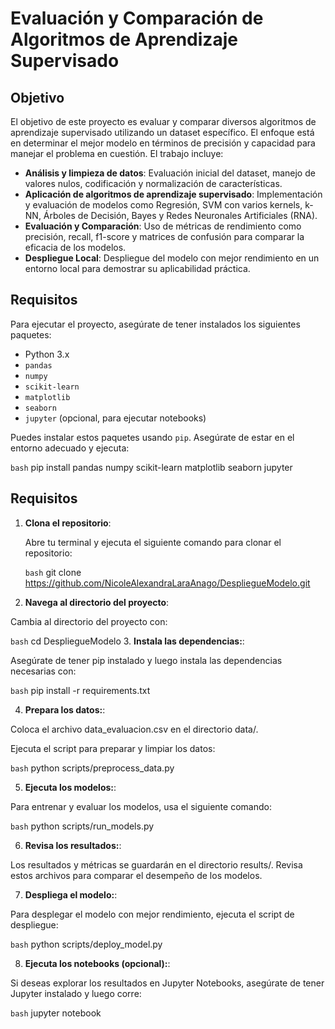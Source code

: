 # Evaluación y Comparación de Algoritmos de Aprendizaje Supervisado

## Objetivo

El objetivo de este proyecto es evaluar y comparar diversos algoritmos de aprendizaje supervisado utilizando un dataset específico. El enfoque está en determinar el mejor modelo en términos de precisión y capacidad para manejar el problema en cuestión. El trabajo incluye:

- **Análisis y limpieza de datos**: Evaluación inicial del dataset, manejo de valores nulos, codificación y normalización de características.
- **Aplicación de algoritmos de aprendizaje supervisado**: Implementación y evaluación de modelos como Regresión, SVM con varios kernels, k-NN, Árboles de Decisión, Bayes y Redes Neuronales Artificiales (RNA).
- **Evaluación y Comparación**: Uso de métricas de rendimiento como precisión, recall, f1-score y matrices de confusión para comparar la eficacia de los modelos.
- **Despliegue Local**: Despliegue del modelo con mejor rendimiento en un entorno local para demostrar su aplicabilidad práctica.

## Requisitos

Para ejecutar el proyecto, asegúrate de tener instalados los siguientes paquetes:

- Python 3.x
- `pandas`
- `numpy`
- `scikit-learn`
- `matplotlib`
- `seaborn`
- `jupyter` (opcional, para ejecutar notebooks)

Puedes instalar estos paquetes usando `pip`. Asegúrate de estar en el entorno adecuado y ejecuta:

```bash```
pip install pandas numpy scikit-learn matplotlib seaborn jupyter

## Requisitos
1. **Clona el repositorio**:

   Abre tu terminal y ejecuta el siguiente comando para clonar el repositorio:

   ```bash```
   git clone https://github.com/NicoleAlexandraLaraAnago/DespliegueModelo.git

2. **Navega al directorio del proyecto**:

  Cambia al directorio del proyecto con:

   ```bash```
  cd DespliegueModelo
3. **Instala las dependencias:**:

  Asegúrate de tener pip instalado y luego instala las dependencias necesarias con:

   ```bash```
 pip install -r requirements.txt


4. **Prepara los datos:**:

Coloca el archivo data_evaluacion.csv en el directorio data/.

Ejecuta el script para preparar y limpiar los datos:

   ```bash```
  python scripts/preprocess_data.py


5. **Ejecuta los modelos:**:

  Para entrenar y evaluar los modelos, usa el siguiente comando:

   ```bash```
 python scripts/run_models.py

6. **Revisa los resultados:**:

Los resultados y métricas se guardarán en el directorio results/. Revisa estos archivos para comparar el desempeño de los modelos.


7. **Despliega el modelo:**:

Para desplegar el modelo con mejor rendimiento, ejecuta el script de despliegue:

   ```bash```
  python scripts/deploy_model.py


8. **Ejecuta los notebooks (opcional):**:

Si deseas explorar los resultados en Jupyter Notebooks, asegúrate de tener Jupyter instalado y luego corre:

   ```bash```
 jupyter notebook






















